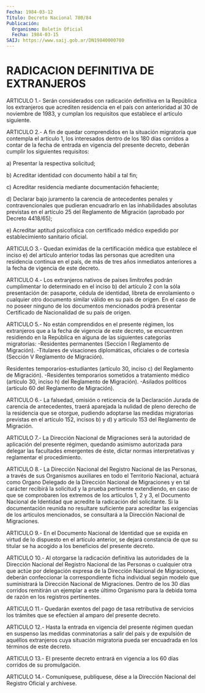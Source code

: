 ```yaml
---
Fecha: 1984-03-12
Título: Decreto Nacional 780/84
Publicación:
  Organismo: Boletín Oficial
  Fecha: 1984-03-15
SAIJ: https://www.saij.gob.ar/DN19840000780
---
```

# RADICACION DEFINITIVA DE EXTRANJEROS

<a id="1"></a>
ARTICULO  1.-  Serán  considerados  con radicación definitiva en la República los extranjeros que acrediten  residencia  en el país con anterioridad  al 30 de noviembre de 1983, y cumplan los  requisitos que establece el artículo siguiente.

<a id="2"></a>
ARTICULO   2.-  A  fin  de  quedar  comprendidos  en  la  situación migratoria  que  contempla el artículo 1, los interesados dentro de los 180 días corridos  a  contar de la fecha de entrada en vigencia del presente decreto, deberán  cumplir  los  siguientes requisitos:

a) Presentar la respectiva solicitud;

b)  Acreditar  identidad  con  documento  hábil  a  tal  fin;

c)  Acreditar  residencia  mediante documentación fehaciente;

d) Declarar bajo juramento la  carencia  de  antecedentes penales y contravencionales  que  pudieran encuadrarlo en  las  inhabilidades absolutas previstas en el  artículo  25 del Reglamento de Migración (aprobado por Decreto 4418/65);

e)  Acreditar aptitud psicofísica con certificado  médico  expedido por establecimiento sanitario oficial.

<a id="3"></a>
ARTICULO  3.-  Quedan  eximidas  de  la  certificación  médica  que establece  el  inciso  e)  del artículo anterior todas las personas que acrediten una residencia  continua  en  el país, de más de tres años inmediatos anteriores a la fecha de vigencia  de este decreto.

<a id="4"></a>
ARTICULO  4.-  Los  extranjeros nativos de países limítrofes podrán cumplimentar lo determinado  en  el inciso b) del artículo 2 con la sóla presentación de: pasaporte, cédula  de  identidad,  libreta de enrolamiento o cualquier otro documento similar válido en  su  país de  origen.  En  el  caso  de  no  poseer ninguno de los documentos mencionados podrá presentar Certificado  de Nacionalidad de su país de origen.

<a id="5"></a>
ARTICULO  5.-  No  están  comprendidos  en el presente régimen, los extranjeros  que  a  la  fecha  de  vigencia de  este  decreto,  se encuentren residiendo en la República  en  alguna de las siguientes categorías  migratorias:  -Residentes  permanentes    (Sección    I Reglamento  de  Migración).  -Titulares de visaciones diplomáticas, oficiales  o  de cortesía (Sección  V  Reglamento  de  Migración).

Residentes temporarios-estudiantes  (artículo  30,  inciso  c)  del Reglamento  de  Migración).  -Residentes  temporarios  sometidos  a tratamiento  médico  (artículo  30,  inciso  h)  del  Reglamento de Migración).  -Asilados  políticos  (artículo  60 del Reglamento  de Migración).

<a id="6"></a>
ARTICULO  6.-  La  falsedad, omisión o reticencia de la Declaración Jurada de carencia de  antecedentes, traerá aparejada la nulidad de pleno derecho de la residencia  que  se otorgue, pudiendo adoptarse las medidas migratorias previstas en el  artículo 152, incisos b) y d) y artículo 153 del Reglamento de Migración.

<a id="7"></a>
ARTICULO    7.-  La  Dirección  Nacional  de  Migraciones  será  la autoridad de  aplicación  del  presente  régimen, quedando asimismo autorizada para delegar las facultades emergentes  de  éste, dictar normas interpretativas y reglamentar el procedimiento.

<a id="8"></a>
ARTICULO  8.-  La  Dirección  Nacional del Registro Nacional de las Personas,  a  través  de  sus  Organismos  auxiliares  en  todo  el Territorio Nacional, actuará como  Organo  Delegado de la Dirección Nacional de Migraciones y en tal carácter recibirá  la  solicitud y la  prueba  pertinente  extendiendo,  en caso de que se comprobaren los extremos de los artículos 1, 2 y 3,  el  Documento  Nacional de Identidad  que  acredite  la  radicación  del  solicitante.  Si  la documentación  reunida  no  resultare suficiente para acreditar las exigencias  de  los  artículos  mencionados,  se  consultará  a  la Dirección Nacional de Migraciones.

<a id="9"></a>
ARTICULO  9.-  En  el Documento Nacional de Identidad que se expida en  virtud de lo dispuesto  en  el  artículo  anterior,  se  dejará constancia  de  que  su  titular se ha acogido a los beneficios del presente decreto.

<a id="10"></a>
ARTICULO 10.- Al otorgarse la radicación definitiva las autoridades  de  la Dirección Nacional del Registro Nacional de las Personas o cualquier  otra  que  actúe por delegación expresa de la Dirección  Nacional  de  Migraciones,    deberán   confeccionar  la correspondiente  ficha individual según modelo que suministrará  la Dirección Nacional  de  Migraciones. Dentro de los 30 días corridos remitirán un ejemplar a este  último  Organismo para la debida toma de razón en los registros pertinentes.

<a id="11"></a>
ARTICULO  11.-  Quedarán  exentos  del  pago de tasa retributiva de servicios  los  trámites  que se efectúen al  amparo  del  presente decreto.

<a id="12"></a>
ARTICULO  12.-  Hasta  la  entrada en vigencia del presente régimen quedan en suspenso las medidas  conminatorias a salir del país y de expulsión de aquéllos extranjeros  cuya  situación migratoria pueda ser encuadrada en los términos de este decreto.

<a id="13"></a>
ARTICULO  13.-  El  presente  decreto  entrará en vigencia a los 60 días corridos de su promulgación.

<a id="14"></a>
ARTICULO    14.-  Comuníquese,  publíquese,  dése  a  la  Dirección Nacional del Registro Oficial y archívese.